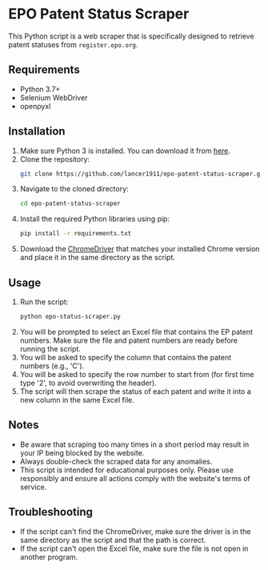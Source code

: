 # EPO Patent Status Scraper

This Python script is a web scraper that is specifically designed to retrieve patent statuses from `register.epo.org`.

## Requirements

- Python 3.7+
- Selenium WebDriver
- openpyxl

## Installation

1. Make sure Python 3 is installed. You can download it from [here](https://www.python.org/downloads/).
2. Clone the repository:
   ```bash
   git clone https://github.com/lancer1911/epo-patent-status-scraper.git
   ```
3. Navigate to the cloned directory:
   ```bash
   cd epo-patent-status-scraper
   ```
4. Install the required Python libraries using pip:
   ```bash
   pip install -r requirements.txt
   ```
5. Download the [ChromeDriver](https://chromedriver.chromium.org/downloads) that matches your installed Chrome version and place it in the same directory as the script.

## Usage

1. Run the script:
   ```bash
   python epo-status-scraper.py
   ```
2. You will be prompted to select an Excel file that contains the EP patent numbers. Make sure the file and patent numbers are ready before running the script.
3. You will be asked to specify the column that contains the patent numbers (e.g., 'C').
4. You will be asked to specify the row number to start from (for first time type '2', to avoid overwriting the header).
5. The script will then scrape the status of each patent and write it into a new column in the same Excel file.

## Notes

- Be aware that scraping too many times in a short period may result in your IP being blocked by the website.
- Always double-check the scraped data for any anomalies.
- This script is intended for educational purposes only. Please use responsibly and ensure all actions comply with the website's terms of service.

## Troubleshooting

- If the script can't find the ChromeDriver, make sure the driver is in the same directory as the script and that the path is correct.
- If the script can't open the Excel file, make sure the file is not open in another program.
